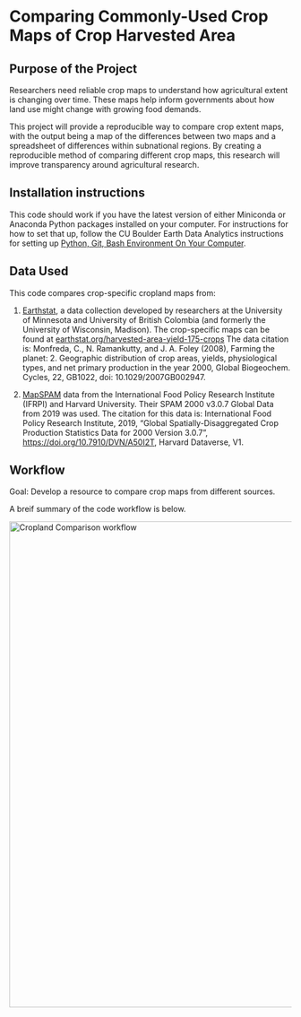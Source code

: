 # Comparing Commonly-Used Crop Maps of Crop Harvested Area


## Purpose of the Project

Researchers need reliable crop maps to understand how agricultural extent is changing over time. These maps help inform governments about how land use might change with growing food demands. 

This project will provide a reproducible way to compare crop extent maps, with the output being a map of the differences between two maps and a spreadsheet of differences within subnational regions. By creating a reproducible method of comparing different crop maps, this research will improve transparency around agricultural research. 

## Installation instructions 

This code should work if you have the latest version of either Miniconda or Anaconda Python packages installed on your computer.
For instructions for how to set that up, follow the CU Boulder Earth Data Analytics instructions for setting up [Python, Git, Bash Environment On Your Computer](https://www.earthdatascience.org/workshops/setup-earth-analytics-python/setup-git-bash-conda/).


## Data Used

This code compares crop-specific cropland maps from:

1. [Earthstat](http://www.earthstat.org/), a data collection developed by researchers at the University of Minnesota and University of British Colombia (and formerly the University of Wisconsin, Madison). The crop-specific maps can be found at [earthstat.org/harvested-area-yield-175-crops](http://www.earthstat.org/harvested-area-yield-175-crops/)
The data citation is: 
Monfreda, C., N. Ramankutty, and J. A. Foley (2008), Farming the planet: 2. Geographic distribution of crop areas, yields, physiological types, and net primary production in the year 2000, Global Biogeochem. Cycles, 22, GB1022, doi: 10.1029/2007GB002947.

2. [MapSPAM](https://www.mapspam.info/data/) data from the International Food Policy Research Institute (IFRPI) and Harvard University. Their SPAM 2000 v3.0.7 Global Data from 2019 was used. 
The citation for this data is: 
International Food Policy Research Institute, 2019, “Global Spatially-Disaggregated Crop Production Statistics Data for 2000 Version 3.0.7”, https://doi.org/10.7910/DVN/A50I2T, Harvard Dataverse, V1.


## Workflow
Goal: Develop a resource to compare crop maps from different sources.

A breif summary of the code workflow is below.

<img width="867" alt="Cropland Comparison workflow" src="https://user-images.githubusercontent.com/58826433/165811524-2c07475a-d1d9-410e-a348-f765d0307e0a.png">

